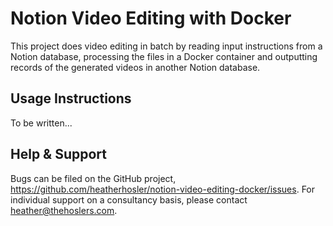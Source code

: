 # Notion Video Editing with Docker

This project does video editing in batch by reading input instructions from a Notion database, processing the files in a Docker container and outputting records of the generated videos in another Notion database.

## Usage Instructions

To be written...

## Help & Support

Bugs can be filed on the GitHub project, https://github.com/heatherhosler/notion-video-editing-docker/issues.
For individual support on a consultancy basis, please contact heather@thehoslers.com.
